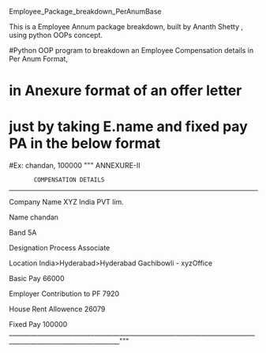 Employee_Package_breakdown_PerAnumBase

This is a Employee Annum package breakdown, built by Ananth Shetty , using python OOPs concept.

#Python OOP program to breakdown an Employee Compensation details in Per Anum Format,

# in Anexure format of an offer letter 

# just by taking E.name and fixed pay PA in the below format

#Ex: chandan, 100000
"""
              ANNEXURE-II
              
           COMPENSATION DETAILS
           
_______________________________________________________________________

Company Name                    XYZ India PVT lim.

Name                            chandan

Band                            5A

Designation                     Process Associate

Location                        India>Hyderabad>Hyderabad Gachibowli - xyzOffice

Basic Pay                       66000

Employer Contribution to PF     7920

House Rent Allowence            26079

Fixed Pay                       100000
_________________________________________________________________________________________________________________"""
